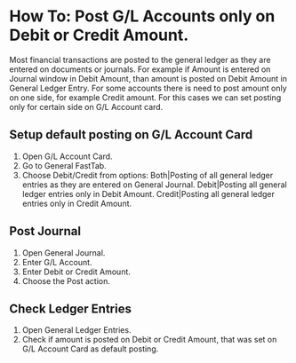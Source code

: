 # How To: Post G/L Accounts only on Debit or Credit Amount.

Most financial transactions are posted to the general ledger as they are entered on documents or journals. For example if Amount is entered on Journal window in Debit Amount, than amount is posted on Debit Amount in General Ledger Entry.
For some accounts there is need to post amount only on one side, for example Credit amount. For this cases we can set posting only for certain side on G/L Account card.

## Setup default posting on G/L Account Card

1. Open G/L Account Card.
2. Go to General FastTab.
3. Choose Debit/Credit from options: 
Both|Posting of all general ledger entries as they are entered on General Journal.
Debit|Posting all general ledger entries only in Debit Amount.
Credit|Posting all general ledger entries only in Credit Amount.

## Post Journal

1. Open General Journal.
2. Enter G/L Account.
3. Enter Debit or Credit Amount.
4. Choose the Post action.

## Check Ledger Entries

1. Open General Ledger Entries.
2. Check if amount is posted on Debit or Credit Amount, that was set on G/L Account Card as default posting.
